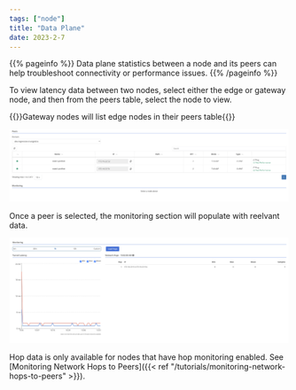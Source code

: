 ```yaml
---
tags: ["node"]
title: "Data Plane"
date: 2023-2-7
---
```


{{% pageinfo %}}
Data plane statistics between a node and its peers can help troubleshoot connectivity or performance issues.
{{% /pageinfo %}}

To view latency data between two nodes, select either the edge or gateway node, and then from the peers table, select the node to view.

{{<alert color="info">}}Gateway nodes will list edge nodes in their peers table{{</alert>}}

![img](peer-list.png)

Once a peer is selected, the monitoring section will populate with reelvant data.

![img](monitoring.png)

Hop data is only available for nodes that have hop monitoring enabled. See [Monitoring Network Hops to Peers]({{< ref "/tutorials/monitoring-network-hops-to-peers" >}}).
